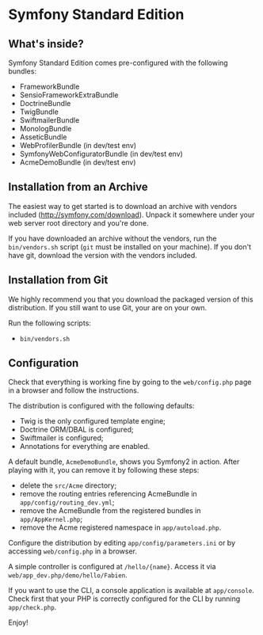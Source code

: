 Symfony Standard Edition
========================

What's inside?
--------------

Symfony Standard Edition comes pre-configured with the following bundles:

 * FrameworkBundle
 * SensioFrameworkExtraBundle
 * DoctrineBundle
 * TwigBundle
 * SwiftmailerBundle
 * MonologBundle
 * AsseticBundle
 * WebProfilerBundle (in dev/test env)
 * SymfonyWebConfiguratorBundle (in dev/test env)
 * AcmeDemoBundle (in dev/test env)

Installation from an Archive
----------------------------

The easiest way to get started is to download an archive with vendors included
(http://symfony.com/download). Unpack it somewhere under your web server root
directory and you're done.

If you have downloaded an archive without the vendors, run the
`bin/vendors.sh` script (`git` must be installed on your machine). If you
don't have git, download the version with the vendors included.

Installation from Git
---------------------

We highly recommend you that you download the packaged version of this
distribution. If you still want to use Git, your are on your own.

Run the following scripts:

 * `bin/vendors.sh`

Configuration
-------------

Check that everything is working fine by going to the `web/config.php` page in a
browser and follow the instructions.

The distribution is configured with the following defaults:

 * Twig is the only configured template engine;
 * Doctrine ORM/DBAL is configured;
 * Swiftmailer is configured;
 * Annotations for everything are enabled.

A default bundle, `AcmeDemoBundle`, shows you Symfony2 in action. After
playing with it, you can remove it by following these steps:

 * delete the `src/Acme` directory;
 * remove the routing entries referencing AcmeBundle in `app/config/routing_dev.yml`;
 * remove the AcmeBundle from the registered bundles in `app/AppKernel.php`;
 * remove the Acme registered namespace in `app/autoload.php`.

Configure the distribution by editing `app/config/parameters.ini` or by
accessing `web/config.php` in a browser.

A simple controller is configured at `/hello/{name}`. Access it via
`web/app_dev.php/demo/hello/Fabien`.

If you want to use the CLI, a console application is available at
`app/console`. Check first that your PHP is correctly configured for the CLI
by running `app/check.php`.

Enjoy!
